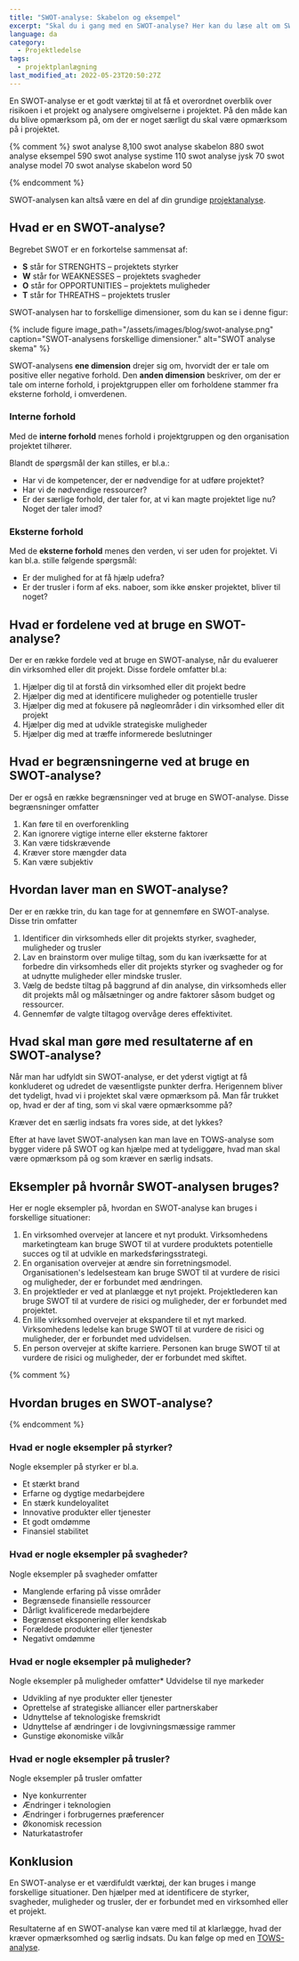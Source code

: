 ```yaml
---
title: "SWOT-analyse: Skabelon og eksempel"
excerpt: "Skal du i gang med en SWOT-analyse? Her kan du læse alt om SWOT-modellen og finde en skabelon og et eksempel på, hvordan man laver analysen."
language: da
category:
  - Projektledelse
tags:
  - projektplanlægning
last_modified_at: 2022-05-23T20:50:27Z
---
```


En SWOT-analyse er et godt værktøj til at få et overordnet overblik over risikoen i et projekt og analysere omgivelserne i projektet. På den måde kan du blive opmærksom på, om der er noget særligt du skal være opmærksom på i projektet.

{% comment %}
swot analyse 8,100
swot analyse skabelon 880
swot analyse eksempel 590
swot analyse systime 110
swot analyse jysk 70
swot analyse model 70
swot analyse skabelon word 50

{% endcomment %}

SWOT-analysen kan altså være en del af din grundige [projektanalyse](/projektanalyse/).

## Hvad er en SWOT-analyse?
Begrebet SWOT er en forkortelse sammensat af:

- **S** står for STRENGHTS – projektets styrker
- **W** står for WEAKNESSES – projektets svagheder
- **O** står for OPPORTUNITIES – projektets muligheder
- **T** står for THREATHS – projektets trusler

SWOT-analysen har to forskellige dimensioner, som du kan se i denne figur:

{% include figure image_path="/assets/images/blog/swot-analyse.png" caption="SWOT-analysens forskellige dimensioner." alt="SWOT analyse skema" %}

SWOT-analysens **ene dimension** drejer sig om, hvorvidt der er tale om positive eller negative forhold. Den **anden dimension** beskriver, om der er tale om interne forhold, i projektgruppen eller om forholdene stammer fra eksterne forhold, i omverdenen.

### Interne forhold
Med de **interne forhold** menes forhold i projektgruppen og den organisation projektet tilhører.

Blandt de spørgsmål der kan stilles, er bl.a.:

- Har vi de kompetencer, der er nødvendige for at udføre projektet?
- Har vi de nødvendige ressourcer?
- Er der særlige forhold, der taler for, at vi kan magte projektet lige nu? Noget der taler imod?

### Eksterne forhold

Med de **eksterne forhold** menes den verden, vi ser uden for projektet. Vi kan bl.a. stille følgende spørgsmål:

- Er der mulighed for at få hjælp udefra?
- Er der trusler i form af eks. naboer, som ikke ønsker projektet, bliver til noget?

## Hvad er fordelene ved at bruge en SWOT-analyse?

Der er en række fordele ved at bruge en SWOT-analyse, når du evaluerer din virksomhed eller dit projekt. Disse fordele omfatter bl.a:

1. Hjælper dig til at forstå din virksomhed eller dit projekt bedre
2. Hjælper dig med at identificere muligheder og potentielle trusler
3. Hjælper dig med at fokusere på nøgleområder i din virksomhed eller dit projekt
4. Hjælper dig med at udvikle strategiske muligheder
5. Hjælper dig med at træffe informerede beslutninger

## Hvad er begrænsningerne ved at bruge en SWOT-analyse?

Der er også en række begrænsninger ved at bruge en SWOT-analyse. Disse begrænsninger omfatter

1. Kan føre til en overforenkling
2. Kan ignorere vigtige interne eller eksterne faktorer
3. Kan være tidskrævende
4. Kræver store mængder data
5. Kan være subjektiv

## Hvordan laver man en SWOT-analyse?

Der er en række trin, du kan tage for at gennemføre en SWOT-analyse. Disse trin omfatter

1. Identificer din virksomheds eller dit projekts styrker, svagheder, muligheder og trusler
2. Lav en brainstorm over mulige tiltag, som du kan iværksætte for at forbedre din virksomheds eller dit projekts styrker og svagheder og for at udnytte muligheder eller mindske trusler.
3. Vælg de bedste tiltag på baggrund af din analyse, din virksomheds eller dit projekts mål og målsætninger og andre faktorer såsom budget og ressourcer.
4. Gennemfør de valgte tiltagog overvåge deres effektivitet.

## Hvad skal man gøre med resultaterne af en SWOT-analyse?

Når man har udfyldt sin SWOT-analyse, er det yderst vigtigt at få konkluderet og udredet de væsentligste punkter derfra. Herigennem bliver det tydeligt, hvad vi i projektet skal være opmærksom på. Man får trukket op, hvad er der af ting, som vi skal være opmærksomme på?

Kræver det en særlig indsats fra vores side, at det lykkes?

Efter at have lavet SWOT-analysen kan man lave en TOWS-analyse som bygger videre på SWOT og kan hjælpe med at tydeliggøre, hvad man skal være opmærksom på og som kræver en særlig indsats.

## Eksempler på hvornår SWOT-analysen bruges?

Her er nogle eksempler på, hvordan en SWOT-analyse kan bruges i forskellige situationer:

1. En virksomhed overvejer at lancere et nyt produkt. Virksomhedens marketingteam kan bruge SWOT til at vurdere produktets potentielle succes og til at udvikle en markedsføringsstrategi.
2. En organisation overvejer at ændre sin forretningsmodel. Organisationen's ledelsesteam kan bruge SWOT til at vurdere de risici og muligheder, der er forbundet med ændringen.
3. En projektleder er ved at planlægge et nyt projekt. Projektlederen kan bruge SWOT til at vurdere de risici og muligheder, der er forbundet med projektet.
4. En lille virksomhed overvejer at ekspandere til et nyt marked. Virksomhedens ledelse kan bruge SWOT til at vurdere de risici og muligheder, der er forbundet med udvidelsen.
5. En person overvejer at skifte karriere. Personen kan bruge SWOT til at vurdere de risici og muligheder, der er forbundet med skiftet.

{% comment %}

## Hvordan bruges en SWOT-analyse?

{% endcomment %}

### Hvad er nogle eksempler på styrker?

Nogle eksempler på styrker er bl.a.

* Et stærkt brand
* Erfarne og dygtige medarbejdere
* En stærk kundeloyalitet
* Innovative produkter eller tjenester
* Et godt omdømme
* Finansiel stabilitet

### Hvad er nogle eksempler på svagheder?

Nogle eksempler på svagheder omfatter

* Manglende erfaring på visse områder
* Begrænsede finansielle ressourcer
* Dårligt kvalificerede medarbejdere
* Begrænset eksponering eller kendskab
* Forældede produkter eller tjenester
* Negativt omdømme

### Hvad er nogle eksempler på muligheder?

Nogle eksempler på muligheder omfatter* Udvidelse til nye markeder

* Udvikling af nye produkter eller tjenester
* Oprettelse af strategiske alliancer eller partnerskaber
* Udnyttelse af teknologiske fremskridt
* Udnyttelse af ændringer i de lovgivningsmæssige rammer
* Gunstige økonomiske vilkår

### Hvad er nogle eksempler på trusler?

Nogle eksempler på trusler omfatter

* Nye konkurrenter
* Ændringer i teknologien
* Ændringer i forbrugernes præferencer
* Økonomisk recession
* Naturkatastrofer

## Konklusion

En SWOT-analyse er et værdifuldt værktøj, der kan bruges i mange forskellige situationer. Den hjælper med at identificere de styrker, svagheder, muligheder og trusler, der er forbundet med en virksomhed eller et projekt.

Resultaterne af en SWOT-analyse kan være med til at klarlægge, hvad der kræver opmærksomhed og særlig indsats. Du kan følge op med en [TOWS-analyse](/tows-analyse/).

